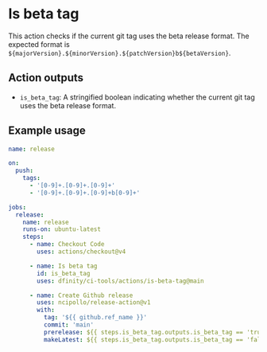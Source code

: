 # Is beta tag

This action checks if the current git tag uses the beta release format. The expected format is `${majorVersion}.${minorVersion}.${patchVersion}b${betaVersion}`.

## Action outputs

- `is_beta_tag`: A stringified boolean indicating whether the current git tag uses the beta release format.

## Example usage

```yaml
name: release

on:
  push:
    tags:
      - '[0-9]+.[0-9]+.[0-9]+'
      - '[0-9]+.[0-9]+.[0-9]+b[0-9]+'

jobs:
  release:
    name: release
    runs-on: ubuntu-latest
    steps:
      - name: Checkout Code
        uses: actions/checkout@v4

      - name: Is beta tag
        id: is_beta_tag
        uses: dfinity/ci-tools/actions/is-beta-tag@main

      - name: Create Github release
        uses: ncipollo/release-action@v1
        with:
          tag: '${{ github.ref_name }}'
          commit: 'main'
          prerelease: ${{ steps.is_beta_tag.outputs.is_beta_tag == 'true' }}
          makeLatest: ${{ steps.is_beta_tag.outputs.is_beta_tag == 'false' }}
```
